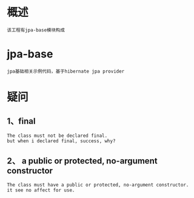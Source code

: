 # 概述
```
该工程有jpa-base模块构成
```

# jpa-base
```
jpa基础相关示例代码，基于hibernate jpa provider
```

# 疑问
## 1、final
```
The class must not be declared final.
but when i declared final, success, why?
```

## 2、 a public or protected, no-argument constructor
```
The class must have a public or protected, no-argument constructor.
it see no affect for use.
```